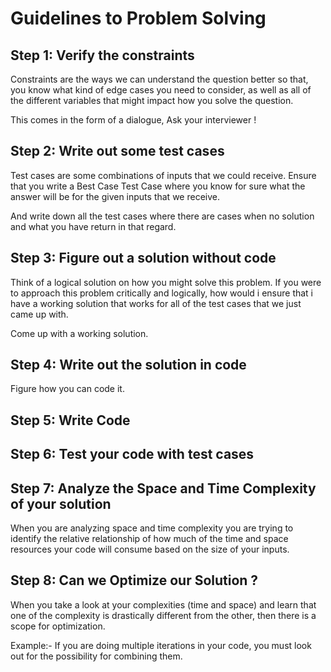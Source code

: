 # Guidelines to Problem Solving

## Step 1: Verify the constraints

Constraints are the ways we can understand the question better so that, you know what kind of edge cases
you need to consider, as well as all of the different variables that might impact how you solve the question.

This comes in the form of a dialogue, Ask your interviewer !

## Step 2: Write out some test cases

Test cases are some combinations of inputs that we could receive. Ensure that you write a Best Case Test Case where you know for sure what 
the answer will be for the given inputs that we receive.

And write down all the test cases where there are cases when no solution and what you have return in that regard.

## Step 3: Figure out a solution without code

Think of a logical solution on how you might solve this problem. If you were to approach this problem critically and logically, how would i ensure
that i have a working solution that works for all of the test cases that we just came up with.

Come up with a working solution.

## Step 4: Write out the solution in code

Figure how you can code it.

## Step 5: Write Code

## Step 6: Test your code with test cases

## Step 7: Analyze the Space and Time Complexity of your solution

When you are analyzing space and time complexity you are trying to identify the relative relationship of how much of the time and space resources your code will consume based on the size of your inputs.

## Step 8: Can we Optimize our Solution ?

When you take a look at your complexities (time and space) and learn that one of the complexity is drastically different from the other, then
there is a scope for optimization.

Example:- If you are doing multiple iterations in your code, you must look out for the possibility for combining them.